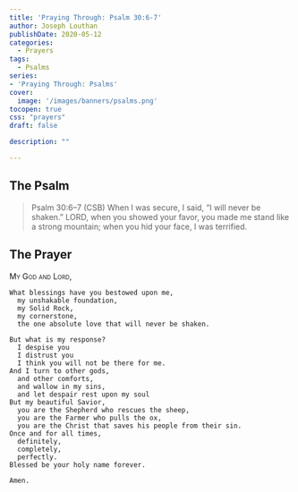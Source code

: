 ```yaml
---
title: 'Praying Through: Psalm 30:6-7'
author: Joseph Louthan
publishDate: 2020-05-12
categories:
  - Prayers
tags:
  - Psalms
series:
- 'Praying Through: Psalms'
cover:
  image: '/images/banners/psalms.png'
tocopen: true
css: "prayers"
draft: false

description: ""

---
```

## The Psalm

>Psalm 30:6–7 (CSB) When I was secure, I said, “I will never be shaken.” LORD, when you showed your favor, you made me stand like a strong mountain; when you hid your face, I was terrified.

## The Prayer

<div style="font-variant: small-caps;">My God and Lord, </div>

```text
What blessings have you bestowed upon me,
  my unshakable foundation,
  my Solid Rock,
  my cornerstone,
  the one absolute love that will never be shaken.

But what is my response?
  I despise you
  I distrust you
  I think you will not be there for me.
And I turn to other gods,
  and other comforts,
  and wallow in my sins,
  and let despair rest upon my soul
But my beautiful Savior,
  you are the Shepherd who rescues the sheep,
  you are the Farmer who pulls the ox,
  you are the Christ that saves his people from their sin.
Once and for all times,
  definitely,
  completely,
  perfectly.
Blessed be your holy name forever.

Amen.


```

